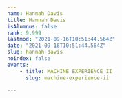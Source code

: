 ```yaml
---
name: Hannah Davis
title: Hannah Davis
isAlumnus: false
rank: 9.999
lastmod: "2021-09-16T10:51:44.564Z"
date: "2021-09-16T10:51:44.564Z"
slug: hannah-davis
noindex: false
events:
    - title: MACHINE EXPERIENCE II
      slug: machine-experience-ii

---
```

